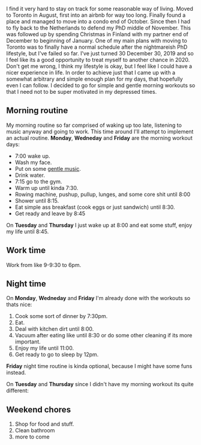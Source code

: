 I find it very hard to stay on track for some reasonable way of living. Moved to Toronto in August, first into an airbnb 
for way too long. Finally found a place and managed to move into a condo end of October. Since then I had to fly back
to the Netherlands to defend my PhD middle of November. This was followed up by spending Christmas in Finland 
with my partner end of December to beginning of January. One of my main plans with moving to Toronto was to finally have a
normal schedule after the nightmareish PhD lifestyle, but I've failed so far. I've just turned 30 December 30, 2019 and so
I feel like its a good opportunity to treat myself to another chance in 2020. Don't get me wrong, I think my lifestyle is
okay, but I feel like I could have a nicer experience in life. In order to achieve just that I came up with a somewhat 
arbitrary and simple enough plan for my days, that hopefully even I can follow. I decided to go for simple and gentle 
morning workouts so that I need not to be super motivated in my depressed times. 

## Morning routine

My morning routine so far comprised of waking up too late, listening to music anyway and going to work.
This time around I'll attempt to implement an actual routine. **Monday**, **Wedneday** and **Friday** are the
morning workout days:

- 7:00 wake up.
- Wash my face.
- Put on some [gentle music](https://www.youtube.com/watch?v=zreVOAijs2Y).
- Drink water.
- 7:15 go to the gym.
- Warm up until kinda 7:30.
- Rowing machine, pushup, pullup, lunges, and some core shit until 8:00
- Shower until 8:15.
- Eat simple ass breakfast (cook eggs or just sandwich) until 8:30.
- Get ready and leave by 8:45

On **Tuesday** and **Thursday** I just wake up at 8:00 and eat some stuff, enjoy my life until 8:45. 


## Work time
Work from like 9-9:30 to 6pm.

## Night time

On **Monday**, **Wedneday** and **Friday** I'm already done with the workouts so thats nice:

1. Cook some sort of dinner by 7:30pm.
2. Eat.
3. Deal with kitchen dirt until 8:00.
4. Vacuum after eating like until 8:30 or do some other cleaning if its more important.
5. Enjoy my life until 11:00.
6. Get ready to go to sleep by 12pm.

**Friday** night time routine is kinda optional, because I might have some funs instead.   

On **Tuesday** and **Thursday** since I didn't have my morning workout its quite different:



## Weekend chores

1. Shop for food and stuff.
2. Clean bathroom
3. more to come

